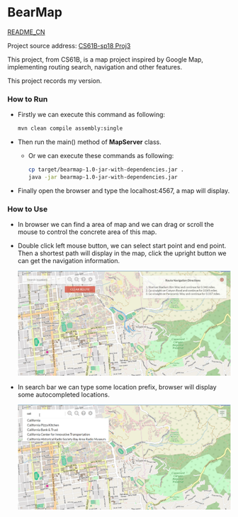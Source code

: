 # BearMap

[README_CN](README.md)

Project source address: [CS61B-sp18 Proj3](https://sp18.datastructur.es/materials/proj/proj3/proj3)

This project, from CS61B, is a map project inspired by Google Map, implementing routing search, navigation and other features.

This project records my version.

### How to Run

- Firstly we can execute this command as following:

  ```bash
  mvn clean compile assembly:single
  ```

- Then run the main() method of **MapServer** class.

  - Or we can execute these commands as following:

    ```bash
    cp target/bearmap-1.0-jar-with-dependencies.jar .
    java -jar bearmap-1.0-jar-with-dependencies.jar
    ```

- Finally open the browser and type the localhost:4567, a map will display.

### How to Use

- In browser we can find a area of map and we can drag or scroll the mouse to control the concrete area of this map.

- Double click left mouse button, we can select start point and end point. Then a shortest path will display in the map, click the upright button we can get the navigation information.

  <img src="route_example.png" style="zoom:60%;" />

- In search bar we can type some location prefix, browser will display some autocompleted locations.

  <img src="map_example.png" alt="map_example" style="zoom:60%;" />
